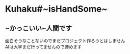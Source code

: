 # Kuhaku#~isHandSome~
<h2>~かっこいい~人間です<br></h2><p>
面白そうなことないのでまだプロジェクト作ろうとはしません<br>
AIは大学まだ行ってませんので諦めます</p>
